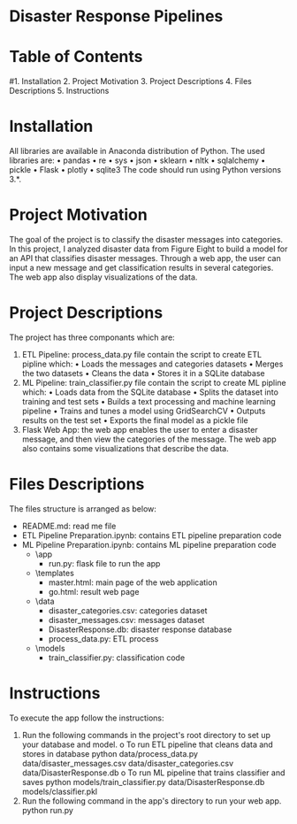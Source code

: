 # Disaster Response Pipelines
# Table of Contents
#1.	Installation
2.	Project Motivation
3.	Project Descriptions
4.	Files Descriptions
5.	Instructions
# Installation
All libraries are available in Anaconda distribution of Python. The used libraries are:
•	pandas
•	re
•	sys
•	json
•	sklearn
•	nltk
•	sqlalchemy
•	pickle
•	Flask
•	plotly
•	sqlite3
The code should run using Python versions 3.*.
# Project Motivation
The goal of the project is to classify the disaster messages into categories. In this project, I analyzed disaster data from Figure Eight to build a model for an API that classifies disaster messages. Through a web app, the user can input a new message and get classification results in several categories. The web app also display visualizations of the data.
# Project Descriptions
The project has three componants which are:
1.	ETL Pipeline: process_data.py file contain the script to create ETL pipline which:
•	Loads the messages and categories datasets
•	Merges the two datasets
•	Cleans the data
•	Stores it in a SQLite database
2.	ML Pipeline: train_classifier.py file contain the script to create ML pipline which:
•	Loads data from the SQLite database
•	Splits the dataset into training and test sets
•	Builds a text processing and machine learning pipeline
•	Trains and tunes a model using GridSearchCV
•	Outputs results on the test set
•	Exports the final model as a pickle file
3.	Flask Web App: the web app enables the user to enter a disaster message, and then view the categories of the message.
The web app also contains some visualizations that describe the data.
# Files Descriptions
The files structure is arranged as below:
- README.md: read me file
- ETL Pipeline Preparation.ipynb: contains ETL pipeline preparation code
- ML Pipeline Preparation.ipynb: contains ML pipeline preparation code
	- \app
		- run.py: flask file to run the app
	- \templates
		- master.html: main page of the web application 
		- go.html: result web page
	- \data
		- disaster_categories.csv: categories dataset
		- disaster_messages.csv: messages dataset
		- DisasterResponse.db: disaster response database
		- process_data.py: ETL process
	- \models
		- train_classifier.py: classification code
# Instructions
To execute the app follow the instructions:
1.	Run the following commands in the project's root directory to set up your database and model.
o	To run ETL pipeline that cleans data and stores in database python data/process_data.py data/disaster_messages.csv data/disaster_categories.csv data/DisasterResponse.db
o	To run ML pipeline that trains classifier and saves python models/train_classifier.py data/DisasterResponse.db models/classifier.pkl
2.	Run the following command in the app's directory to run your web app. python run.py



